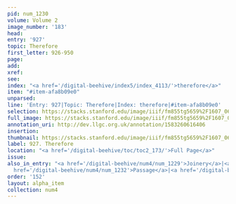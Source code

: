 ```yaml
---
pid: num_1230
volume: Volume 2
image_number: '183'
head: 
entry: '927'
topic: Therefore
first_letter: 926-950
page: 
add: 
xref: 
see: 
index: "<a href='/digital-beehive/index5/index_4113/'>therefore</a>"
item: "#item-afa8b09e0"
unparsed: 
line: 'Entry: 927|Topic: Therefore|Index: therefore|#item-afa8b09e0'
selection: https://stacks.stanford.edu/image/iiif/fm855tg5659%2F1607_0650/397,1519,2806,292/full/0/default.jpg
full_image: https://stacks.stanford.edu/image/iiif/fm855tg5659%2F1607_0650/full/full/0/default.jpg
annotation_uri: http://dev.llgc.org.uk/annotation/1583260616406
insertion: 
thumbnail: https://stacks.stanford.edu/image/iiif/fm855tg5659%2F1607_0650/397,1519,600,180/250,/0/default.jpg
label: 927. Therefore
location: "<a href='/digital-beehive/toc/toc2_173/'>Full Page</a>"
issue: 
also_in_entry: "<a href='/digital-beehive/num4/num_1229'>Joinery</a>|<a href='/digital-beehive/num4/num_1231'>Pond</a>|<a
  href='/digital-beehive/num4/num_1232'>Passage</a>|<a href='/digital-beehive/num4/num_1233'>Sope</a>"
order: '152'
layout: alpha_item
collection: num4
---
```

